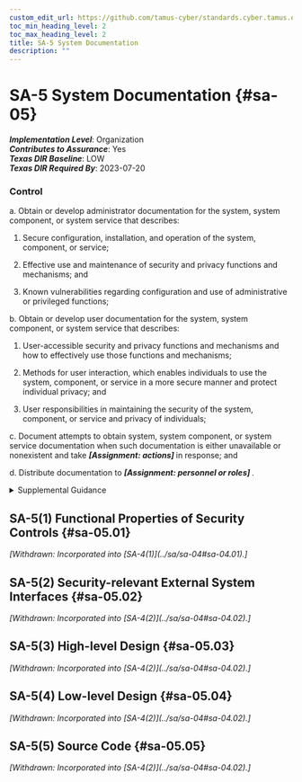 ```yaml
---
custom_edit_url: https://github.com/tamus-cyber/standards.cyber.tamus.edu/tree/main/static/content/tamus.edu/TAMUS_profile.xml
toc_min_heading_level: 2
toc_max_heading_level: 2
title: SA-5 System Documentation
description: ""
---
```


# SA-5 System Documentation {#sa-05}

_**Implementation Level**_: Organization\
_**Contributes to Assurance**_: Yes\
_**Texas DIR Baseline**_: LOW\
_**Texas DIR Required By**_: 2023-07-20

### Control

a. Obtain or develop administrator documentation for the system, system component, or system service that describes:

1. Secure configuration, installation, and operation of the system, component, or service;

2. Effective use and maintenance of security and privacy functions and mechanisms; and

3. Known vulnerabilities regarding configuration and use of administrative or privileged functions;

b. Obtain or develop user documentation for the system, system component, or system service that describes:

1. User-accessible security and privacy functions and mechanisms and how to effectively use those functions and mechanisms;

2. Methods for user interaction, which enables individuals to use the system, component, or service in a more secure manner and protect individual privacy; and

3. User responsibilities in maintaining the security of the system, component, or service and privacy of individuals;

c. Document attempts to obtain system, system component, or system service documentation when such documentation is either unavailable or nonexistent and take <strong>                     <em>[Assignment: actions]</em>                  </strong> in response; and

d. Distribute documentation to <strong>                     <em>[Assignment: personnel or roles]</em>                  </strong>.

<details>
  <summary>Supplemental Guidance</summary>

System documentation helps personnel understand the implementation and operation of controls. Organizations consider establishing specific measures to determine the quality and completeness of the content provided. System documentation may be used to support the management of supply chain risk, incident response, and other functions. Personnel or roles that require documentation include system owners, system security officers, and system administrators. Attempts to obtain documentation include contacting manufacturers or suppliers and conducting web-based searches. The inability to obtain documentation may occur due to the age of the system or component or the lack of support from developers and contractors. When documentation cannot be obtained, organizations may need to recreate the documentation if it is essential to the implementation or operation of the controls. The protection provided for the documentation is commensurate with the security category or classification of the system. Documentation that addresses system vulnerabilities may require an increased level of protection. Secure operation of the system includes initially starting the system and resuming secure system operation after a lapse in system operation.

</details>

## SA-5(1) Functional Properties of Security Controls {#sa-05.01}

<prop xmlns="http://csrc.nist.gov/ns/oscal/1.0" name="status" value="withdrawn">
               <em>[Withdrawn: Incorporated into [SA-4(1)](../sa/sa-04#sa-04.01).]</em>
            </prop>
            

## SA-5(2) Security-relevant External System Interfaces {#sa-05.02}

<prop xmlns="http://csrc.nist.gov/ns/oscal/1.0" name="status" value="withdrawn">
               <em>[Withdrawn: Incorporated into [SA-4(2)](../sa/sa-04#sa-04.02).]</em>
            </prop>
            

## SA-5(3) High-level Design {#sa-05.03}

<prop xmlns="http://csrc.nist.gov/ns/oscal/1.0" name="status" value="withdrawn">
               <em>[Withdrawn: Incorporated into [SA-4(2)](../sa/sa-04#sa-04.02).]</em>
            </prop>
            

## SA-5(4) Low-level Design {#sa-05.04}

<prop xmlns="http://csrc.nist.gov/ns/oscal/1.0" name="status" value="withdrawn">
               <em>[Withdrawn: Incorporated into [SA-4(2)](../sa/sa-04#sa-04.02).]</em>
            </prop>
            

## SA-5(5) Source Code {#sa-05.05}

<prop xmlns="http://csrc.nist.gov/ns/oscal/1.0" name="status" value="withdrawn">
               <em>[Withdrawn: Incorporated into [SA-4(2)](../sa/sa-04#sa-04.02).]</em>
            </prop>
            

